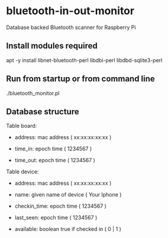 # bluetooth-in-out-monitor
Database backed Bluetooth scanner for Raspberry Pi

## Install modules required
apt -y install libnet-bluetooth-perl libdbi-perl libdbd-sqlite3-perl

## Run from startup or from command line
./bluetooth_monitor.pl

## Database structure

Table board:

  * address: mac address ( xx:xx:xx:xx:xx )

  * time_in: epoch time ( 1234567 )
  
  * time_out: epoch time ( 1234567 )

Table device:
  
  * address: mac address ( xx:xx:xx:xx:xx )
  
  * name: given name of device ( Your Iphone )
  
  * checkin_time: epoch time ( 1234567 )
  
  * last_seen: epoch time ( 1234567 )
  
  * available: boolean true if checked in ( 0 | 1 )
 
